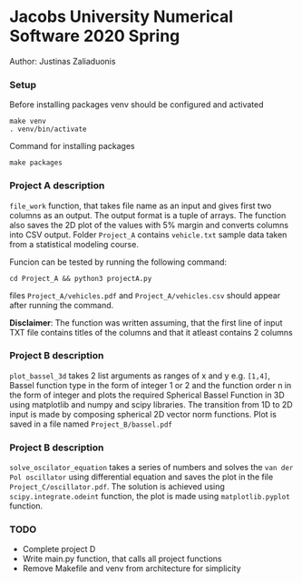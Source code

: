# Jacobs University Numerical Software 2020 Spring

Author: Justinas Zaliaduonis

### Setup
Before installing packages venv should be configured and activated
```
make venv
. venv/bin/activate
```
Command for installing packages
```
make packages
```
### Project A description
`file_work` function, that takes file name as an input and gives first two columns as an output.
The output format is a tuple of arrays. The function also saves the 2D plot of the values with 5% margin and converts
columns into CSV output. Folder `Project_A` contains `vehicle.txt` sample data taken from a statistical modeling course.

Funcion can be tested by running the following command:

`cd Project_A && python3 projectA.py`

files `Project_A/vehicles.pdf` and `Project_A/vehicles.csv` should appear after running the command.

**Disclaimer**: The function was written assuming, that the first line of input TXT file contains titles of the columns and 
that it atleast contains 2 columns

### Project B description

`plot_bassel_3d` takes 2 list arguments as ranges of x and y e.g. `[1,4]`, Bassel function type in the form of integer
 1 or 2 and the function order n in the form of integer and plots the required Spherical Bassel Function in 3D using 
 matplotlib and numpy and scipy libraries. The transition from 1D to 2D input is made by composing spherical
 2D vector norm functions. Plot is saved in a file named `Project_B/bassel.pdf`


### Project B description
 `solve_oscilator_equation` takes a series of numbers and solves the `van der Pol oscillator` using differential equation
 and saves the plot in the file `Project_C/oscillator.pdf`. The solution is achieved using `scipy.integrate.odeint` function,
 the plot is made using `matplotlib.pyplot` function.  
 
 ### TODO
 
 - Complete project D
 - Write main.py function, that calls all project functions
 - Remove Makefile and venv from architecture for simplicity
 
    